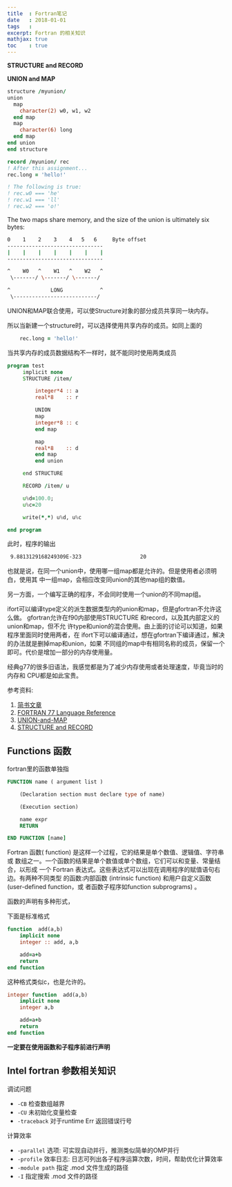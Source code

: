 ```yaml
---
title  : Fortran笔记
date   : 2018-01-01
tags   : 
excerpt: Fortran 的相关知识
mathjax: true
toc    : true
---
```


**STRUCTURE and RECORD**

**UNION and MAP**

```fortran
structure /myunion/
union
  map
    character(2) w0, w1, w2
  end map
  map
    character(6) long
  end map
end union
end structure

record /myunion/ rec
! After this assignment...
rec.long = 'hello!'

! The following is true:
! rec.w0 === 'he'
! rec.w1 === 'll'
! rec.w2 === 'o!'
```

The two maps share memory, and the size of the union is ultimately six bytes:

```bash
0    1    2    3    4   5   6     Byte offset
-------------------------------
|    |    |    |    |    |    |
-------------------------------

^    W0   ^    W1   ^    W2   ^
 \-------/ \-------/ \-------/

^             LONG            ^
 \---------------------------/
```
UNION和MAP联合使用，可以使Structure对象的部分成员共享同一块内存。

所以当新建一个structure时，可以选择使用共享内存的成员。如同上面的

```fortran
    rec.long = 'hello!'
```
当共享内存的成员数据结构不一样时，就不能同时使用两类成员

```fortran
program test
     implicit none
     STRUCTURE /item/

         integer*4 :: a
         real*8    :: r

         UNION
         map
         integer*8 :: c
         end map

         map
         real*8    :: d
         end map
         end union

     end STRUCTURE

     RECORD /item/ u

     u%d=100.0;
     u%c=20

     write(*,*) u%d, u%c

end program
```

此时，程序的输出

```bash
 9.8813129168249309E-323                   20
```

也就是说，在同一个union中，使用哪一组map都是允许的。但是使用者必须明白，使用其
中一组map，会相应改变同union的其他map组的数值。

另一方面，一个编写正确的程序，不会同时使用一个union的不同map组。

ifort可以编译type定义的派生数据类型内的union和map，但是gfortran不允许这么做。
gfortran允许在f90内部使用STRUCTURE 和record，以及其内部定义的union和map，但不允
许type和union的混合使用。由上面的讨论可以知道，如果程序里面同时使用两者，在
ifort下可以编译通过，想在gfortran下编译通过，解决的办法就是删掉map和union，如果
不同组的map中有相同名称的成员，保留一个即可。代价是增加一部分的内存使用量。

经典g77的很多旧语法，我感觉都是为了减少内存使用或者处理速度，毕竟当时的内存和
CPU都是如此宝贵。

参考资料:

1. [简书文章](https://www.jianshu.com/p/5c4930c49c37)
2. [FORTRAN 77 Language Reference](https://docs.oracle.com/cd/E19957-01/805-4939/6j4m0vnbl/index.html)
3. [UNION-and-MAP](https://gnu.huihoo.org/gcc/gcc-7.1.0/gfortran/UNION-and-MAP.html)
4. [STRUCTURE and RECORD](https://gcc.gnu.org/onlinedocs/gfortran/STRUCTURE-and-RECORD.html#STRUCTURE-and-RECORD)


## Functions 函数

fortran里的函数单独指


```fortran
FUNCTION name ( argument list )

    (Declaration section must declare type of name)

    (Execution section)

    name expr
    RETURN

END FUNCTION [name]
```

Fortran 函数( function) 是这样一个过程，它的结果是单个数值、逻辑值、字符串或
数组之一。一个函数的结果是单个数值或单个数组，它们可以和变量、常量结合，以形成
一个 Fortran 表达式。这些表达式可以出现在调用程序的赋值语句右边。有两种不同类型
的函数:内部函数 (intrinsic function) 和用户自定义函数 (user-defined function，或
者函数子程序如function subprograms) 。

函数的声明有多种形式，

下面是标准格式

```fortran
function  add(a,b)
    implicit none
    integer :: add, a,b

    add=a+b
    return
end function
```

这种格式类似c，也是允许的。

```fortran
integer function  add(a,b)
    implicit none
    integer a,b

    add=a+b
    return
end function
```

**一定要在使用函数和子程序前进行声明**


## Intel fortran 参数相关知识

调试问题

- `-CB` 检查数组越界
- `-CU` 未初始化变量检查
- `-traceback` 对于runtime Err 返回错误行号

计算效率

- `-parallel` 选项: 可实现自动并行，推测类似简单的OMP并行
- `-profile` 效率日志: 日志可列出各子程序运算次数，时间，帮助优化计算效率
- `-module path` 指定 .mod 文件生成的路径
- `-I` 指定搜索 .mod 文件的路径

